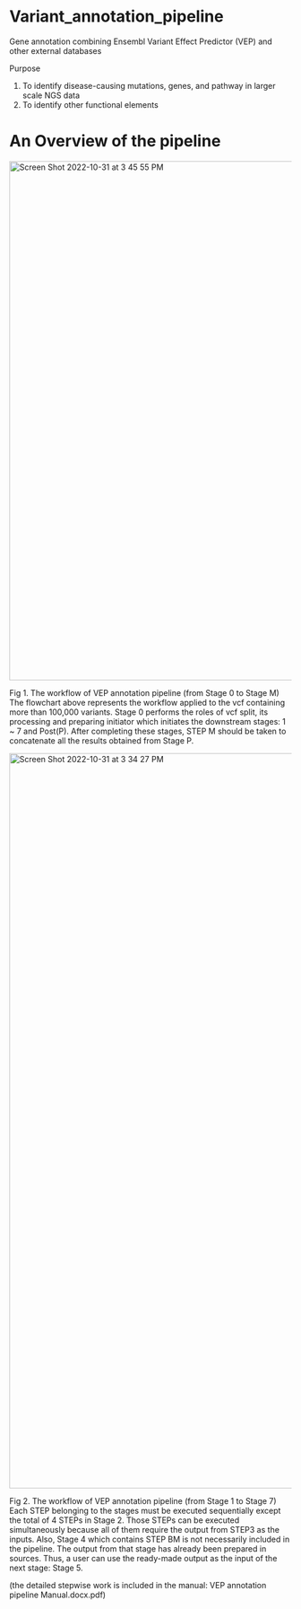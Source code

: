 # Variant_annotation_pipeline
Gene annotation combining Ensembl Variant Effect Predictor (VEP) and other external databases

Purpose
1. To identify disease-causing mutations, genes, and pathway in larger scale NGS data
2. To identify other functional elements


# An Overview of the pipeline #

<img width="925" alt="Screen Shot 2022-10-31 at 3 45 55 PM" src="https://user-images.githubusercontent.com/24422230/199097132-c4d9e8ff-3ca6-4b0b-85ae-68473596ea35.png">

Fig 1. The workflow of VEP annotation pipeline (from Stage 0 to Stage M)
          The flowchart above represents the workflow applied to the vcf containing more than 100,000 variants. Stage 0 performs the roles of vcf split, its processing and preparing initiator which initiates the downstream stages: 1 ~ 7 and Post(P). After completing these stages, STEP M should be taken to concatenate all the results obtained from Stage P.

<img width="1310" alt="Screen Shot 2022-10-31 at 3 34 27 PM" src="https://user-images.githubusercontent.com/24422230/199095386-010ae2ed-d923-4ecf-8818-1918e292af79.png">

Fig 2. The workflow of VEP annotation pipeline (from Stage 1 to Stage 7)
           Each STEP belonging to the stages must be executed sequentially except the total of 4 STEPs in Stage 2. Those STEPs can be executed   
           simultaneously because all of them require the output from STEP3 as the inputs. Also, Stage 4 which contains STEP BM is not necessarily 
           included in the pipeline. The output from that stage has already been prepared in sources. Thus, a user can use the ready-made output as the 
           input of the next stage: Stage 5.


(the detailed stepwise work is included in the manual: VEP annotation pipeline Manual.docx.pdf)
